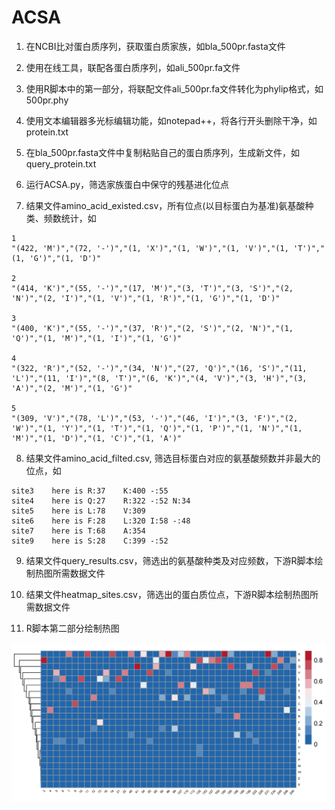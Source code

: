 # ACSA

1. 在NCBI比对蛋白质序列，获取蛋白质家族，如bla_500pr.fasta文件

2. 使用在线工具，联配各蛋白质序列，如ali_500pr.fa文件

3. 使用R脚本中的第一部分，将联配文件ali_500pr.fa文件转化为phylip格式，如500pr.phy

4. 使用文本编辑器多光标编辑功能，如notepad++，将各行开头删除干净，如protein.txt

5. 在bla_500pr.fasta文件中复制粘贴自己的蛋白质序列，生成新文件，如query_protein.txt

6. 运行ACSA.py，筛选家族蛋白中保守的残基进化位点

7. 结果文件amino_acid_existed.csv，所有位点(以目标蛋白为基准)氨基酸种类、频数统计，如
```
1
"(422, 'M')","(72, '-')","(1, 'X')","(1, 'W')","(1, 'V')","(1, 'T')","(1, 'G')","(1, 'D')"

2
"(414, 'K')","(55, '-')","(17, 'M')","(3, 'T')","(3, 'S')","(2, 'N')","(2, 'I')","(1, 'V')","(1, 'R')","(1, 'G')","(1, 'D')"

3
"(400, 'K')","(55, '-')","(37, 'R')","(2, 'S')","(2, 'N')","(1, 'Q')","(1, 'M')","(1, 'I')","(1, 'G')"

4
"(322, 'R')","(52, '-')","(34, 'N')","(27, 'Q')","(16, 'S')","(11, 'L')","(11, 'I')","(8, 'T')","(6, 'K')","(4, 'V')","(3, 'H')","(3, 'A')","(2, 'M')","(1, 'G')"

5
"(309, 'V')","(78, 'L')","(53, '-')","(46, 'I')","(3, 'F')","(2, 'W')","(1, 'Y')","(1, 'T')","(1, 'Q')","(1, 'P')","(1, 'N')","(1, 'M')","(1, 'D')","(1, 'C')","(1, 'A')"

```

8. 结果文件amino_acid_filted.csv, 筛选目标蛋白对应的氨基酸频数并非最大的位点，如
```
site3    here is R:37    K:400 -:55 
site4    here is Q:27    R:322 -:52 N:34 
site5    here is L:78    V:309 
site6    here is F:28    L:320 I:58 -:48 
site7    here is T:68    A:354 
site9    here is S:28    C:399 -:52 
```

9. 结果文件query_results.csv，筛选出的氨基酸种类及对应频数，下游R脚本绘制热图所需数据文件

10. 结果文件heatmap_sites.csv，筛选出的蛋白质位点，下游R脚本绘制热图所需数据文件

11. R脚本第二部分绘制热图

![image](https://github.com/knight-qs/ACSA/blob/main/fig/a_c_count_heatmap.jpg)
